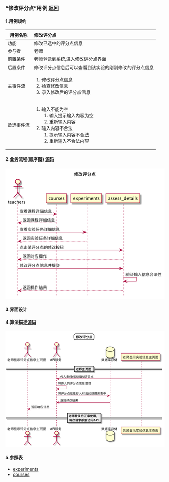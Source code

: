 ### “修改评分点”用例 [返回](././README.md)

#### 1.用例规约

|用例名称|修改评分点|
|-------|:-------------|
|功能|修改已选中的评分点信息|
|参与者|老师|
|前置条件|老师登录到系统,进入修改评分点界面|
|后置条件|修改评分点信息后可以查看到该实验的刚刚修改的评分点信息|
|主事件流|<ol><li>修改评分点信息</li><li>检查修改信息</li><li>录入修改后的评分点信息</li></ol>|
|备选事件流|<ol><li>输入不能为空<ol><li>输入提示输入内容为空</li><li>重新输入内容</li></ol></li><li>输入内容不合法<ol><li>提示输入内容不合法</li><li>重新输入不合法内容</li></ol></li></ol>|



#### 2.业务流程(顺序图) [源码](../sequence/修改评分点.md)
![修改评分点](/out/test6/sequence/修改评分点/修改评分点.png)

#### 3.界面设计

#### 4.算法描述[源码](../sequence/修改评分点1.md)
![修改评分点](/out/test6/sequence/修改评分点1/修改评分点1.png)


#### 5.参照表
- [experiments](../数据库设计.md/#experiments)
- [courses](../数据库设计.md/#courses)